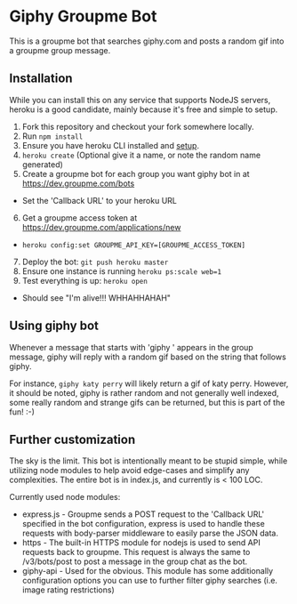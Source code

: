 # Giphy Groupme Bot
This is a groupme bot that searches giphy.com and posts a random gif into a groupme group message.

## Installation

While you can install this on any service that supports NodeJS servers, heroku is a good candidate, mainly because it's free and simple to setup.

1. Fork this repository and checkout your fork somewhere locally.
2. Run `npm install`
3. Ensure you have heroku CLI installed and [setup](https://devcenter.heroku.com/articles/getting-started-with-nodejs#set-up).
4. `heroku create` (Optional give it a name, or note the random name generated)
5. Create a groupme bot for each group you want giphy bot in at https://dev.groupme.com/bots
  - Set the 'Callback URL' to your heroku URL
6. Get a groupme access token at https://dev.groupme.com/applications/new
  - `heroku config:set GROUPME_API_KEY=[GROUPME_ACCESS_TOKEN]`
7. Deploy the bot: `git push heroku master`
8. Ensure one instance is running `heroku ps:scale web=1`
9. Test everything is up: `heroku open`
  - Should see "I'm alive!!! WHHAHHAHAH"

## Using giphy bot

Whenever a message that starts with 'giphy ' appears in the group message, giphy will reply with a random gif based on the string that follows giphy.

For instance, `giphy katy perry` will likely return a gif of katy perry.  However, it should be noted, giphy is rather random and not generally well indexed, some really random and strange gifs can be returned, but this is part of the fun! :-)

## Further customization

The sky is the limit.  This bot is intentionally meant to be stupid simple, while utilizing node modules to help avoid edge-cases and simplify any complexities.  The entire bot is in index.js, and currently is < 100 LOC.

Currently used node modules:

  * express.js - Groupme sends a POST request to the 'Callback URL' specified in the bot configuration, express is used to handle these requests with body-parser middleware to easily parse the JSON data.
  * https - The built-in HTTPS module for nodejs is used to send API requests back to groupme.  This request is always the same to /v3/bots/post to post a message in the group chat as the bot.
  * giphy-api - Used for the obvious.  This module has some additionally configuration options you can use to further filter giphy searches (i.e. image rating restrictions)